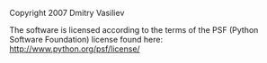 Copyright 2007 Dmitry Vasiliev

The software is licensed according to the terms of the PSF (Python Software Foundation) license found here: http://www.python.org/psf/license/